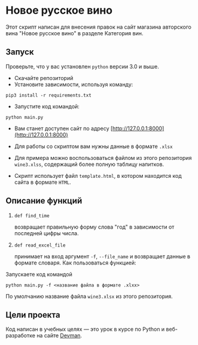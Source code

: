 # Новое русское вино

Этот скрипт написан для внесения правок на сайт магазина авторского вина "Новое русское вино" в разделе Категория вин.

## Запуск
Проверьте, что у вас установлен ```python``` версии 3.0 и выше.
- Скачайте репозиторий
- Установите зависимости, используя команду:

```
pip3 install -r requirements.txt
``` 
- Запустите код командой:
```
python main.py
```

- Вам станет доступен сайт по адресу [http://127.0.0.1:8000](http://127.0.0.1:8000)

- Для работы со скриптом вам нужны данные в формате ```.xlsx```

- Для примера можно воспользоваться файлом из этого репозитория ```wine3.xlss```, содержащий более полную таблицу напитков.

- Скрипт использует файл `template.html`, в котором находится код сайта в формате `HTML`. 

## Описание функций
1. ```
   def find_time
   ```
   возвращает правильную форму слова "год" в зависимости от последней цифры числа.
2. ```
   def read_excel_file
   ```
   принимает на вход аргумент `-f`, `--file_name` и возвращает данные в формате словаря. 
  Как пользоваться функцией: 
  
  Запускаете код командой 
  ```
  python main.py -f <название файла в формате .xlxx>
  ```
  По умолчанию название файла `wine3.xlsx` из этого репозитория.

## Цели проекта

Код написан в учебных целях — это урок в курсе по Python и веб-разработке на сайте [Devman](https://dvmn.org).
